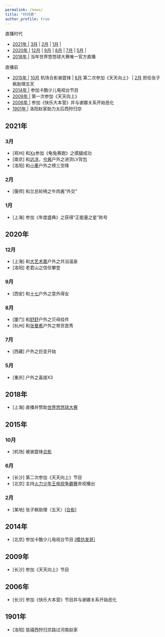 ```yaml
---
permalink: /news/
title: "时间表"
author_profile: true
---
```


直播时代

- [ 2021年 ](#head2021)
	| [3月](#head202103) | [2月](#head202002) | [1月](#head202001) |
- [ 2020年 ](#head2020)
	| [12月](#head202012) | [9月](#head202009) | [8月](#head202008) | [7月](#head202007) | [5月](#head202005) |
- [ 2018年 ](#head2018)
	| 当年世界悠悠球大赛唯一官方直播 
	
直播前

- [ 2015年 ](#head2015)
	| [10月](#head201510) 机场合影谢霆锋 | [6月](#head201506) 第二次参加《天天向上》 | [2月](#head201502) 担任张子枫助理五天
- [ 2014年 ](#head2014)
	| 参加卡酷少儿电视台节目
- [ 2009年 ](#head2014)
	| 第一次参加《天天向上》	
- [ 2006年 ](#head2006)
	| 参加《快乐大本营》并与谢娜关系开始恶化	 
- [ 1901年 ](#head1901)
	| 洛阳赵家助力太后西狩归京 

## <span id="head2021"> 2021年 </span>

### <span id="head202103"> 3月</span>

* [郑州] 和[Xx](https://www.douyu.com/1402692)参加《龟兔赛跑》之摸腿成功
* [南京] 和[远洋](https://www.douyu.com/37)，[兮酱](https://www.douyu.com/1347617)户外之进货LV背包
* [洛阳] 和[小董](https://www.douyu.com/11118)户外之榜三空降

### <span id="head202102"> 2月</span>

* [偃师] 和兰总轮椅之牛肉酱“外交”

### <span id="head202101"> 1月</span>

* [上海] 参加《年度盛典》之获得“正能量之星”称号

## <span id="2020"> 2020年 </span>

### <span id="202012"> 12月</span>

* [上海] 和[大艺术嘉](https://www.douyu.com/3917746)户外之共浴温泉
* [洛阳] 老君山之信任攀登

### <span id="202009"> 9月</span>

* [西安] 和[十七](https://www.douyu.com/792252)户外之意外得女

### <span id="202008"> 8月</span>

* [厦门] 和[舒舒](https://www.douyu.com/4612531)户外之贝母挂件
* [杭州] 和[张曼希](https://www.douyu.com/6727718)户外之带货首秀

### <span id="202007"> 7月</span>

* [西藏] 户外之巨变开始

### <span id="202005"> 5月</span>

* [重庆] 户外之喜提X3

## <span id="head2018"> 2018年 </span>

* [上海] 直播并赞助[世界悠悠球大赛](http://wyyc2018.auldey.com/details/id/618.html)

## <span id="head2015"> 2015年 </span>

### <span id="201510"> 10月</span>

* [机场] 被谢霆锋[合影](https://upload.cc/i1/2021/04/19/oMz70b.jpg)

### <span id="201506"> 6月</span>

* [长沙] 第二次参加《天天向上》节目
* [北京] 主持[火力少年王电视争霸赛](https://huolitangzhu.github.io/videos/)央视播出

### <span id="201502"> 2月</span>

* [某地] 张子枫助理（五天）[[合影]](https://upload.cc/i1/2021/04/19/Gn5IyD.jpg)

## <span id="head2014"> 2014年 </span>

* [北京] 参加卡酷少儿电视台节目 [[模仿发哥]](https://upload.cc/i1/2021/04/19/xePVJY.jpg)

## <span id="head2009"> 2009年 </span>

* [长沙] 参加《天天向上》节目

## <span id="head2006"> 2006年 </span>

* [长沙] 参加《快乐大本营》节目并与谢娜关系开始恶化

## <span id="head1901"> 1901年 </span>

* [洛阳] 慈禧西狩归京路过河南赵家
